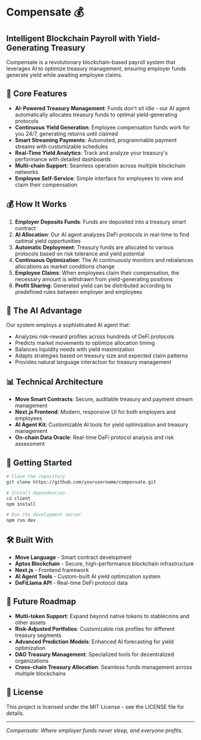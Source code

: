 # Compensate 💰

## Intelligent Blockchain Payroll with Yield-Generating Treasury

Compensate is a revolutionary blockchain-based payroll system that leverages AI to optimize treasury management, ensuring employer funds generate yield while awaiting employee claims.

## 🚀 Core Features

- **AI-Powered Treasury Management**: Funds don't sit idle - our AI agent automatically allocates treasury funds to optimal yield-generating protocols
- **Continuous Yield Generation**: Employee compensation funds work for you 24/7, generating returns until claimed
- **Smart Streaming Payments**: Automated, programmable payment streams with customizable schedules
- **Real-Time Yield Analytics**: Track and analyze your treasury's performance with detailed dashboards
- **Multi-chain Support**: Seamless operation across multiple blockchain networks
- **Employee Self-Service**: Simple interface for employees to view and claim their compensation

## 💰 How It Works

1. **Employer Deposits Funds**: Funds are deposited into a treasury smart contract
2. **AI Allocation**: Our AI agent analyzes DeFi protocols in real-time to find optimal yield opportunities
3. **Automatic Deployment**: Treasury funds are allocated to various protocols based on risk tolerance and yield potential
4. **Continuous Optimization**: The AI continuously monitors and rebalances allocations as market conditions change
5. **Employee Claims**: When employees claim their compensation, the necessary amount is withdrawn from yield-generating positions
6. **Profit Sharing**: Generated yield can be distributed according to predefined rules between employer and employees

## 🧠 The AI Advantage

Our system employs a sophisticated AI agent that:

- Analyzes risk-reward profiles across hundreds of DeFi protocols
- Predicts market movements to optimize allocation timing
- Balances liquidity needs with yield maximization
- Adapts strategies based on treasury size and expected claim patterns
- Provides natural language interaction for treasury management

## 📊 Technical Architecture

- **Move Smart Contracts**: Secure, auditable treasury and payment stream management
- **Next.js Frontend**: Modern, responsive UI for both employers and employees
- **AI Agent Kit**: Customizable AI tools for yield optimization and treasury management
- **On-chain Data Oracle**: Real-time DeFi protocol analysis and risk assessment

## 🚀 Getting Started

```bash
# Clone the repository
git clone https://github.com/yourusername/compensate.git

# Install dependencies
cd client
npm install

# Run the development server
npm run dev
```

## 🛠️ Built With

- **Move Language** - Smart contract development
- **Aptos Blockchain** - Secure, high-performance blockchain infrastructure
- **Next.js** - Frontend framework
- **AI Agent Tools** - Custom-built AI yield optimization system
- **DeFiLlama API** - Real-time DeFi protocol data

## 🔮 Future Roadmap

- **Multi-token Support**: Expand beyond native tokens to stablecoins and other assets
- **Risk-Adjusted Portfolios**: Customizable risk profiles for different treasury segments
- **Advanced Prediction Models**: Enhanced AI forecasting for yield optimization
- **DAO Treasury Management**: Specialized tools for decentralized organizations
- **Cross-chain Treasury Allocation**: Seamless funds management across multiple blockchains

## 📜 License

This project is licensed under the MIT License - see the LICENSE file for details.

---

_Compensate: Where employer funds never sleep, and everyone profits._
